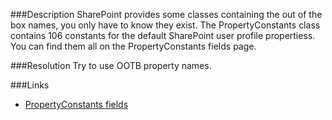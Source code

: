 ﻿<properties 
	pageTitle="RESP510203: Use PropertyConstants class" 
    pageName="resp510203"
    parentPageId="csharp"
/>

###Description
SharePoint provides some classes containing the out of the box names, you only have to know they exist. The PropertyConstants class contains 106 constants for the default SharePoint user profile propertiess. You can find them all on the PropertyConstants fields page.

###Resolution
Try to use OOTB property names.

###Links
- [PropertyConstants fields](https://msdn.microsoft.com/EN-US/library/office/microsoft.office.server.userprofiles.propertyconstants_fields.aspx)